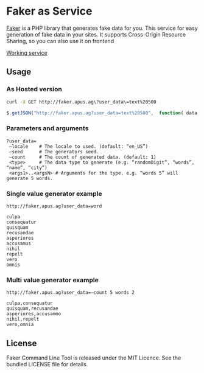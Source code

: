 # Faker as Service

[Faker](https://github.com/fzaninotto/faker) is a PHP library that generates fake data for you.
This service for easy generation of fake data in your sites. It supports Cross-Origin Resource Sharing, so you can also use it on frontend 

[Working service](http://faker.apus.ag)

## Usage

### As Hosted version

```bash
curl -X GET http://faker.apus.ag\?user_data\=text%20500
```

```javascript
$.getJSON("http://faker.apus.ag?user_data=text%20500", 	function( data ) {console.log(data)})
```

### Parameters and arguments

```
?user_data=
 —locale    # The locale to used. (default: “en_US”)
 —seed      # The generators seed.
 —count     # The count of generated data. (default: 1)
 <type>     # The data type to generate (e.g. “randomDigit”, “words”, “name”, “city”)
 <args1>..<argsN> # Arguments for the type, e.g. “words 5” will generate 5 words.
```

### Single value generator example

```
http://faker.apus.ag?user_data=word

culpa
consequatur
quisquam
recusandae
asperiores
accusamus
nihil
repelt
vero
omnis
```

### Multi value generator example

```
http://faker.apus.ag?user_data=—count 5 words 2

culpa,consequatur
quisquam,recusandae
asperiores,accusammo
nihil,repelt
vero,omnia
```

## License

Faker Command Line Tool is released under the MIT Licence. See the bundled LICENSE file for details.
